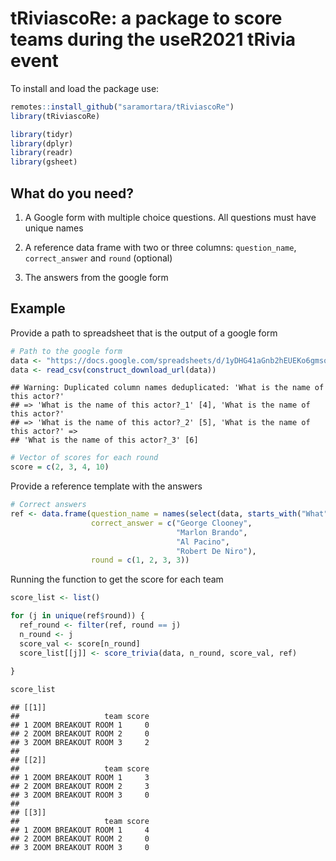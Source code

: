 
# **tRiviascoRe**: a package to score teams during the useR2021 tRivia event

To install and load the package use:

``` r
remotes::install_github("saramortara/tRiviascoRe")
library(tRiviascoRe)
```

``` r
library(tidyr)
library(dplyr)
library(readr)
library(gsheet)
```

## What do you need?

1.  A Google form with multiple choice questions. All questions must
    have unique names

2.  A reference data frame with two or three columns: `question_name`,
    `correct_answer` and `round` (optional)

3.  The answers from the google form

## Example

Provide a path to spreadsheet that is the output of a google form

``` r
# Path to the google form
data <- "https://docs.google.com/spreadsheets/d/1yDHG41aGnb2hEUEKo6gmsoeWIBaQuv6uf-tDE0J4XbI/edit?usp=sharing"
data <- read_csv(construct_download_url(data))
```

    ## Warning: Duplicated column names deduplicated: 'What is the name of this actor?'
    ## => 'What is the name of this actor?_1' [4], 'What is the name of this actor?'
    ## => 'What is the name of this actor?_2' [5], 'What is the name of this actor?' =>
    ## 'What is the name of this actor?_3' [6]

``` r
# Vector of scores for each round
score = c(2, 3, 4, 10)
```

Provide a reference template with the answers

``` r
# Correct answers
ref <- data.frame(question_name = names(select(data, starts_with("What"))),
                  correct_answer = c("George Clooney", 
                                     "Marlon Brando", 
                                     "Al Pacino", 
                                     "Robert De Niro"),
                  round = c(1, 2, 3, 3))
```

Running the function to get the score for each team

``` r
score_list <- list()

for (j in unique(ref$round)) {
  ref_round <- filter(ref, round == j)
  n_round <- j
  score_val <- score[n_round]
  score_list[[j]] <- score_trivia(data, n_round, score_val, ref)
  
}

score_list
```

    ## [[1]]
    ##                   team score
    ## 1 ZOOM BREAKOUT ROOM 1     0
    ## 2 ZOOM BREAKOUT ROOM 2     0
    ## 3 ZOOM BREAKOUT ROOM 3     2
    ## 
    ## [[2]]
    ##                   team score
    ## 1 ZOOM BREAKOUT ROOM 1     3
    ## 2 ZOOM BREAKOUT ROOM 2     3
    ## 3 ZOOM BREAKOUT ROOM 3     0
    ## 
    ## [[3]]
    ##                   team score
    ## 1 ZOOM BREAKOUT ROOM 1     4
    ## 2 ZOOM BREAKOUT ROOM 2     0
    ## 3 ZOOM BREAKOUT ROOM 3     0

